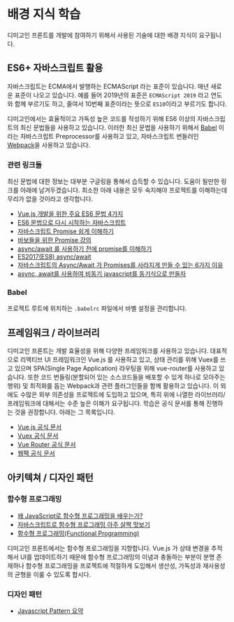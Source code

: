 # 배경 지식 학습

디미고인 프론트를 개발에 참여하기 위해서 사용된 기술에 대한 배경 지식이 요구됩니다.

## ES6+ 자바스크립트 활용

자바스크립트는 ECMA에서 발행하는 ECMAScript 라는 표준이 있습니다. 매년 새로운 표준이 나오고 있습니다. 예를 들어 2019년의 표준은 `ECMAScript 2019` 라고 연도와 함께 부르기도 하고, 줄여서 10번째 표준이라는 뜻으로 `ES10`이라고 부르기도 합니다.

디미고인에서는 효율적이고 가독성 높은 코드를 작성하기 위해 ES6 이상의 자바스크립트의 최신 문법들을 사용하고 있습니다. 이러한 최신 문법을 사용하기 위해서 [Babel](https://babeljs.io/) 이라는 자바스크립트 Preprocessor를 사용하고 있고, 자바스크립트 번들러인 [Webpack](https://webpack.js.org/)을 사용하고 있습니다.

### 관련 링크들

최신 문법에 대한 정보는 대부분 구글링을 통해서 습득할 수 있습니다. 도움이 될만한 링크를 아래에 남겨두겠습니다. 최소한 아래 내용은 모두 숙지해야 프로젝트를 이해하는데 무리가 없을 것이라고 생각합니다.

* [Vue.js 개발을 위한 주요 ES6 문법 4가지](https://joshua1988.github.io/web-development/translation/essential-es6-features-for-vuejs/)
* [ES6 문법으로 다시 시작하는 자바스크립트](https://hudi.kr/es6-%EB%AC%B8%EB%B2%95%EC%9C%BC%EB%A1%9C-%EB%8B%A4%EC%8B%9C-%EC%8B%9C%EC%9E%91%ED%95%98%EB%8A%94-%EC%9E%90%EB%B0%94%EC%8A%A4%ED%81%AC%EB%A6%BD%ED%8A%B8/)
* [자바스크립트 Promise 쉽게 이해하기](https://joshua1988.github.io/web-development/javascript/promise-for-beginners/)
* [바보들을 위한 Promise 강의](https://programmingsummaries.tistory.com/325)
* [async/await 를 사용하기 전에 promise를 이해하기](https://medium.com/@kiwanjung/%EB%B2%88%EC%97%AD-async-await-%EB%A5%BC-%EC%82%AC%EC%9A%A9%ED%95%98%EA%B8%B0-%EC%A0%84%EC%97%90-promise%EB%A5%BC-%EC%9D%B4%ED%95%B4%ED%95%98%EA%B8%B0-955dbac2c4a4)
* [ES2017\(ES8\) async/await](https://www.zerocho.com/category/ECMAScript/post/58d142d8e6cda10018195f5a)
* [자바스크립트의 Async/Await 가 Promises를 사라지게 만들 수 있는 6가지 이유](https://medium.com/@constell99/%EC%9E%90%EB%B0%94%EC%8A%A4%ED%81%AC%EB%A6%BD%ED%8A%B8%EC%9D%98-async-await-%EA%B0%80-promises%EB%A5%BC-%EC%82%AC%EB%9D%BC%EC%A7%80%EA%B2%8C-%EB%A7%8C%EB%93%A4-%EC%88%98-%EC%9E%88%EB%8A%94-6%EA%B0%80%EC%A7%80-%EC%9D%B4%EC%9C%A0-c5fe0add656c)
* [async, await를 사용하여 비동기 javascript를 동기식으로 만들자](https://blueshw.github.io/2018/02/27/async-await/)

### Babel

프로젝트 루트에 위치하는 `.babelrc` 파일에서 바벨 설정을 관리합니다.

## 프레임워크 / 라이브러리

디미고인 프론트는 개발 효율성을 위해 다양한 프레임워크를 사용하고 있습니다. 대표적으로 리액티브 UI 프레임워크인 Vue.js 를 사용하고 있고, 상태 관리를 위해 Vuex를 쓰고 있으며 SPA\(Single Page Application\) 라우팅을 위해 vue-router를 사용하고 있습니다. 또한 코드 번들링\(분할되어 있는 소스코드들을 배포할 수 있게 하나로 모아주는 행위\) 및 최적화를 돕는 Webpack과 관련 플러그인들을 함께 활용하고 있습니다. 이 외에도 수많은 외부 의존성을 프로젝트에 도입하고 있으며, 특히 위에 나열한 라이브러리/프레임워크에 대해서는 수준 높은 이해가 요구됩니다. 학습은 공식 문서를 통해 진행하는 것을 권장합니다. 아래는 그 목록입니다.

* [Vue.js 공식 문서](https://kr.vuejs.org/)
* [Vuex 공식 문서](https://vuex.vuejs.org/kr/)
* [Vue Router 공식 문서](https://router.vuejs.org/kr/)
* [웹팩 공식 문서](https://webpack.js.org/)

## 아키텍쳐 / 디자인 패턴

### 함수형 프로그래밍

* [왜 JavaScript로 함수형 프로그래밍을 배우는가?](https://midojeong.github.io/2018/03/24/why-learn-functional-programming-in-javascript/)
* [자바스크립트로 함수형 프로그래밍 아주 살짝 맛보기](https://adhrinae.github.io/posts/functional-js-tutorial)
* [함수형 프로그래밍\(Functional Programming\)](https://www.zerocho.com/category/JavaScript/post/576cafb45eb04d4c1aa35078)

디미고인 프론트에서는 함수형 프로그래밍을 지향합니다. Vue.js 가 상태 변경을 추적해서 UI를 업데이트하기 때문에 함수형 프로그래밍의 이념과 충돌하는 부분이 분명 존재하나 함수형 프로그래밍을 프로젝트에 적절하게 도입해서 생산성, 가독성과 재사용성의 균형을 이룰 수 있도록 합시다.

### 디자인 패턴

* [Javascript Pattern 요약](https://joshua1988.github.io/web-development/javascript/javascript-pattern-design/)
